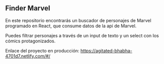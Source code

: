 ## Finder Marvel

En este repositorio encontrarás un buscador de personajes de Marvel programado en React, que consume datos de la api de Marvel.

Puedes filtrar personajes a través de un input de texto y un select con los cómics protagonizados.

Enlace del proyecto en producción: https://agitated-bhabha-4701d7.netlify.com/#/

